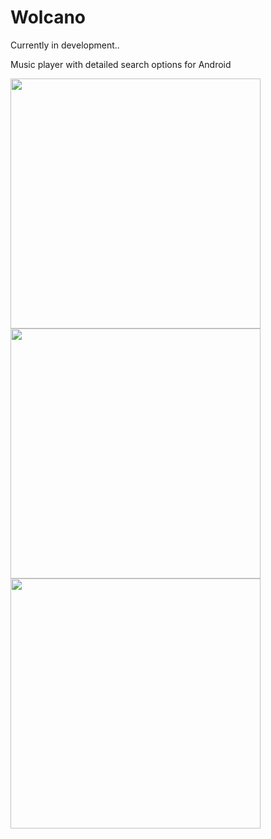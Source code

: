 # Wolcano

Currently in development..

Music player with detailed search options for Android
<div>
<img src="https://user-images.githubusercontent.com/9631474/58082660-1ce1ad00-7bc0-11e9-8662-524d7418d9eb.png" height="400" />
<img src="https://user-images.githubusercontent.com/9631474/58082658-1c491680-7bc0-11e9-8d45-dad7945c168e.png" height="400" />
<img src="https://user-images.githubusercontent.com/9631474/58082666-1f440700-7bc0-11e9-835e-bf0cbe78ca52.png" height="400" />
</div>

